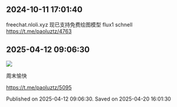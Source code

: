 
## 2024-10-11 17:01:40



freechat.nloli.xyz
现已支持免费绘图模型 flux1 schnell
https://t.me/paoluztz/4763

## 2025-04-12 09:06:30
![](assets/paoluztz/20250420_160127_87392.jpg) 

周末愉快

https://t.me/paoluztz/5095

Published on 2025-04-12 09:06:30. Saved on 2025-04-20 16:01:30
